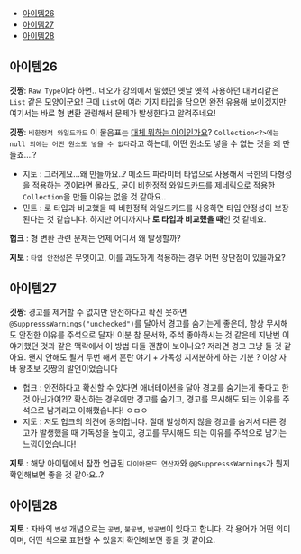 - [아이템26](#아이템26)
- [아이템27](#아이템27)
- [아이템28](#아이템28)

## 아이템26

**깃짱**: `Raw Type`이라 하면.. 네오가 강의에서 말했던 옛날 옛적 사용하던 대머리같은 `List` 같은 모양이군요! 근데 `List`에 여러 가지 타입을 담으면 완전 유용해 보이겠지만 여기서는 바로 형 변환 관련해서 문제가 발생한다고 알려주네요! 

**깃짱**: `비한정적 와일드카드` 이 물음표는 [대체 뭐하는 아이인가요](https://snoop-study.tistory.com/113)? `Collection<?>에는 null 외에는 어떤 원소도 넣을 수 없다`라고 하는데, 어떤 원소도 넣을 수 없는 것을 왜 만들죠....?
  - 지토 : 그러게요...왜 만들까요..? 메소드 파라미터 타입으로 사용해서 극한의 다형성을 적용하는 것이라면 몰라도, 굳이 비한정적 와일드카드를 제네릭으로 적용한 `Collection`을 만들 이유는 없을 것 같아요..
  - 민트 : 로 타입과 비교했을 때 비한정적 와일드카드를 사용하면 타입 안정성이 보장된다는 것 같습니다. 하지만 어디까지나 **로 타입과 비교했을 때**인 것 같네요.

**헙크** : 형 변환 관련 문제는 언제 어디서 왜 발생할까?

**지토** : `타입 안전성`은 무엇이고, 이를 과도하게 적용하는 경우 어떤 장단점이 있을까요?

## 아이템27

**깃짱**: 경고를 제거할 수 없지만 안전하다고 확신 못하면 `@SuppresssWarnings("unchecked")`를 달아서 경고를 숨기는게 좋은데, 항상 무시해도 안전한 이유를 주석으로 달자! 이분 참 문서화, 주석 좋아하시는 것 같은데 지난번 이야기했던 것과 같은 맥락에서 이 방법 다들 괜찮아 보이나요? 저라면 경고 그냥 둘 것 같아요. 왠지 안해도 될거 두번 해서 혼란 야기 + 가독성 지저분하게 하는 기분 ? 이상 자바 왕초보 깃짱의 발언이었습니다
  - 헙크 : 안전하다고 확신할 수 있다면 애너테이션을 달아 경고를 숨기는게 좋다고 한 것 아닌가여?!? 확신하는 경우에만 경고를 숨기고, 경고를 무시해도 되는 이유를 주석으로 남기라고 이해했습니다! ㅇㅁㅇ
  - 지토 : 저도 헙크의 의견에 동의합니다. 절대 발생하지 않을 경고를 숨겨서 다른 경고가 발생했을 때 가독성을 높이고, 경고를 무시해도 되는 이유를 주석으로 남기는 느낌이었습니다!     

**지토** : 해당 아이템에서 잠깐 언급된 `다이아몬드 연산자`와 `@@SuppresssWarnings`가 뭔지 확인해보면 좋을 것 같아요..?

## 아이템28

**지토** : 자바의 `변성` 개념으로는 `공변`, `불공변`, `반공변`이 있다고 합니다. 각 용어가 어떤 의미이며, 어떤 식으로 표현할 수 있을지 확인해보면 좋을 것 같아요.
